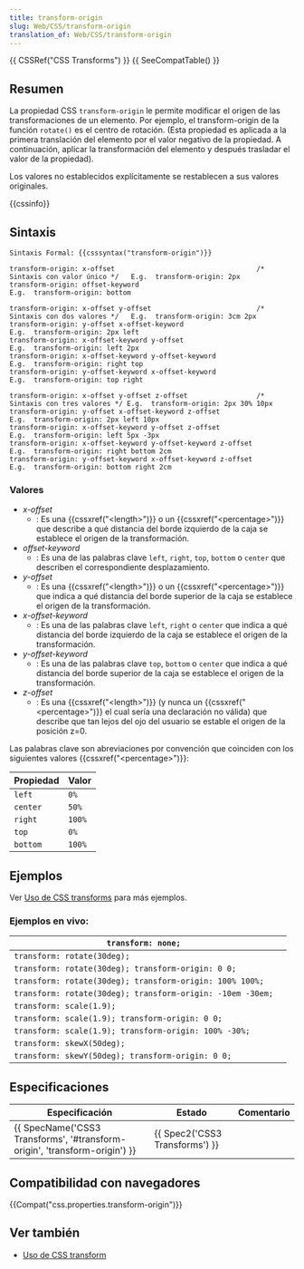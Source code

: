 ```yaml
---
title: transform-origin
slug: Web/CSS/transform-origin
translation_of: Web/CSS/transform-origin
---
```

{{ CSSRef("CSS Transforms") }} {{ SeeCompatTable() }}

## Resumen

La propiedad CSS `transform-origin` le permite modificar el origen de las transformaciones de un elemento. Por ejemplo, el transform-origin de la función `rotate()` es el centro de rotación. (Esta propiedad es aplicada a la primera translación del elemento por el valor negativo de la propiedad. A continuación, aplicar la transformación del elemento y después trasladar el valor de la propiedad).

Los valores no establecidos explícitamente se restablecen a sus valores originales.

{{cssinfo}}

## Sintaxis

```
Sintaxis Formal: {{csssyntax("transform-origin")}}

transform-origin: x-offset                                   /* Sintaxis con valor único */   E.g.  transform-origin: 2px
transform-origin: offset-keyword                                                      E.g.  transform-origin: bottom

transform-origin: x-offset y-offset                          /* Sintaxis con dos valores */   E.g.  transform-origin: 3cm 2px
transform-origin: y-offset x-offset-keyword                                           E.g.  transform-origin: 2px left
transform-origin: x-offset-keyword y-offset                                           E.g.  transform-origin: left 2px
transform-origin: x-offset-keyword y-offset-keyword                                   E.g.  transform-origin: right top
transform-origin: y-offset-keyword x-offset-keyword                                   E.g.  transform-origin: top right

transform-origin: x-offset y-offset z-offset                 /* Sintaxis con tres valores */ E.g.  transform-origin: 2px 30% 10px
transform-origin: y-offset x-offset-keyword z-offset                                  E.g.  transform-origin: 2px left 10px
transform-origin: x-offset-keyword y-offset z-offset                                  E.g.  transform-origin: left 5px -3px
transform-origin: x-offset-keyword y-offset-keyword z-offset                          E.g.  transform-origin: right bottom 2cm
transform-origin: y-offset-keyword x-offset-keyword z-offset                          E.g.  transform-origin: bottom right 2cm
```

### Valores

- _x-offset_
  - : Es una {{cssxref("&lt;length&gt;")}} o un {{cssxref("&lt;percentage&gt;")}} que describe a qué distancia del borde izquierdo de la caja se establece el origen de la transformación.
- _offset-keyword_
  - : Es una de las palabras clave `left`, `right`, `top`, `bottom` o `center` que describen el correspondiente desplazamiento.
- _y-offset_
  - : Es una {{cssxref("&lt;length&gt;")}} o un {{cssxref("&lt;percentage&gt;")}} que indica a qué distancia del borde superior de la caja se establece el origen de la transformación.
- _x-offset-keyword_
  - : Es una de las palabras clave `left`, `right` o `center` que indica a qué distancia del borde izquierdo de la caja se establece el origen de la transformación.
- _y-offset-keyword_
  - : Es una de las palabras clave `top`, `bottom` o `center` que indica a qué distancia del borde superior de la caja se establece el origen de la transformación.
- _z-offset_
  - : Es una {{cssxref("&lt;length&gt;")}} (y nunca un {{cssxref("&lt;percentage&gt;")}} el cual sería una declaración no válida) que describe que tan lejos del ojo del usuario se estable el origen de la posición z=0.

Las palabras clave son abreviaciones por convención que coinciden con los siguientes valores {{cssxref("&lt;percentage&gt;")}}:

| Propiedad | Valor  |
| --------- | ------ |
| `left`    | `0%`   |
| `center`  | `50%`  |
| `right`   | `100%` |
| `top`     | `0%`   |
| `bottom`  | `100%` |

## Ejemplos

Ver [Uso de CSS transforms](/En/CSS/Using_CSS_transforms) para más ejemplos.

### Ejemplos en vivo:

| `transform: none;`                                         |     |
| ---------------------------------------------------------- | --- |
| `transform: rotate(30deg);`                                |     |
| `transform: rotate(30deg); transform-origin: 0 0;`         |     |
| `transform: rotate(30deg); transform-origin: 100% 100%;`   |     |
| `transform: rotate(30deg); transform-origin: -10em -30em;` |     |
| `transform: scale(1.9);`                                   |     |
| `transform: scale(1.9); transform-origin: 0 0;`            |     |
| `transform: scale(1.9); transform-origin: 100% -30%;`      |     |
| `transform: skewX(50deg);`                                 |     |
| `transform: skewY(50deg); transform-origin: 0 0;`          |     |

## Especificaciones

| Especificación                                                                                       | Estado                                   | Comentario |
| ---------------------------------------------------------------------------------------------------- | ---------------------------------------- | ---------- |
| {{ SpecName('CSS3 Transforms', '#transform-origin', 'transform-origin') }} | {{ Spec2('CSS3 Transforms') }} |            |

## Compatibilidad con navegadores

{{Compat("css.properties.transform-origin")}}

## Ver también

- [Uso de CSS transform](/es/docs/CSS/Using_CSS_transforms)

